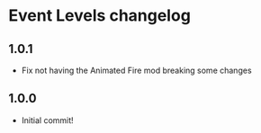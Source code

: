 # Event Levels changelog

## 1.0.1
- Fix not having the <cb>Animated Fire</c> mod breaking some changes

## 1.0.0
- Initial commit!